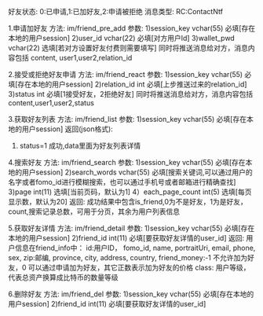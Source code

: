 好友状态:
0:已申请,1:已加好友,2:申请被拒绝
消息类型:
RC:ContactNtf

1.申请加好友
方法: im/friend_pre_add
参数:
1)session_key vchar(55) 必填[存在本地的用户session]
2)user_id vchar(22) 必填[对方用户Id]
3)wallet_pwd vchar(22) 选填[若对方设置好友付费则需要填写]
同时将推送消息给对方，消息内容包括
content, user1,user2,relation_id

2.接受或拒绝好友申请
方法: im/friend_react
参数:
1)session_key vchar(55) 必填[存在本地的用户session]
2)relation_id int 必填[上步推送过来的relation_id]
3)status int    必填[1接受好友，2拒绝好友]
同时将推送消息给对方，消息内容包括
content,user1,user2,status

3.获取好友列表
方法: im/friend_list
参数:
1)session_key vchar(55) 必填[存在本地的用户session]
返回(json格式):
1) status=1 成功,data里面为好友列表详情

4.搜索好友
方法: im/friend_search
参数:
1)session_key vchar(55) 必填[存在本地的用户session]
2)search_words vchar(55) 必填[搜索关键词,可以通过用户的名字或者fomo_id进行模糊搜索，也可以通过手机号或者邮箱进行精确查找]
3)page  int(11)     选填[当前页码，默认为1]
4）each_page_count int(5)    选填[每页显示数，默认为20]
返回:
成功结果中包含is_friend,0为不是好友，1为是好友，count,搜索记录总数，可用于分页，其余为用户列表信息

5.获取好友详情
方法: im/friend_detail
参数:
1)session_key vchar(55) 必填[存在本地的用户session]
2)friend_id   int(11)   必填[要获取好友详情的user_id]
返回:
用户信息在friend_info中：
id:用户ID，
fomo_id,
name,
portraitUri,
email,
phone,
sex,
zip:邮编,
province,
city,
address,
country,
friend_money:-1 不允许加为好友，0 可以通过申请加为好友，其它正数表示加为好友的价格
class: 用户等级，代表总资产换算成比特币的数量等级

6.删除好友
方法: im/friend_del
参数:
1)session_key vchar(55) 必填[存在本地的用户session]
2)friend_id   int(11)   必填[要获取好友详情的user_id]
